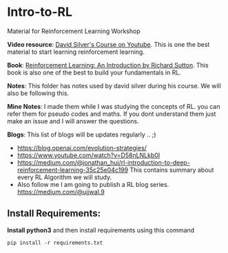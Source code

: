 # Intro-to-RL
Material for Reinforcement Learning Workshop

**Video resource**: [David Silver's Course on Youtube](https://www.youtube.com/watch?v=2pWv7GOvuf0&list=PLqYmG7hTraZDM-OYHWgPebj2MfCFzFObQ). This is one the best material to start learning reinforcement learning.

**Book**: [Reinforcement Learning: An Introduction by Richard Sutton](http://incompleteideas.net/book/RLbook2018.pdf). This book is also one of the best to build your fundamentals in RL.

**Notes**: This folder has notes used by david silver during his course. We will also be following this.

**Mine Notes**: I made them while I was studying the concepts of RL. you can refer them for pseudo codes and maths. If you dont understand them just make an issue and I will answer the questions.

**Blogs**: This list of blogs will be updates regularly .. ;)
- https://blog.openai.com/evolution-strategies/
- https://www.youtube.com/watch?v=D58nLNLkb0I
- https://medium.com/@jonathan_hui/rl-introduction-to-deep-reinforcement-learning-35c25e04c199 This contains summary about every RL Algorithm we will study. 
- Also follow me I am going to publish a RL blog series. https://medium.com/@ujjwal.9
## Install Requirements: 

**Install python3** and then install requirements using this command

```
pip install -r requirements.txt
```
